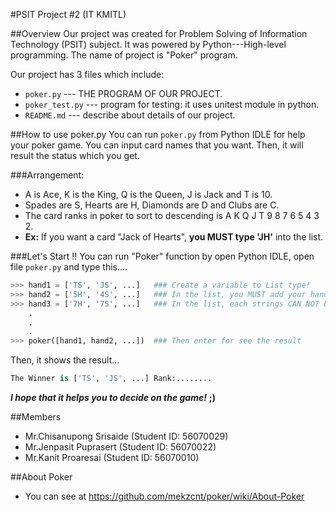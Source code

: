 #PSIT Project #2 (IT KMITL)

##Overview
Our project was created for Problem Solving of Information Technology (PSIT) subject. It was powered by Python---High-level programming. The name of project is "Poker" program.

Our project has 3 files which include:
* `poker.py` --- THE PROGRAM OF OUR PROJECT.
* `poker_test.py` --- program for testing: it uses unitest module in python.
* `README.md` --- describe about details of our project.


##How to use poker.py
You can run `poker.py` from Python IDLE for help your poker game. You can input card names that you want. Then, it will result the status which you get.

###Arrangement:
- A is Ace, K is the King, Q is the Queen, J is Jack and T is 10.
- Spades are S, Hearts are H, Diamonds are D and Clubs are C.
- The card ranks in poker to sort to descending is A K Q J T 9 8 7 6 5 4 3 2.
- **Ex:** If you want a card "Jack of Hearts", **you MUST type 'JH'** into the list.

###Let's Start !!
You can run "Poker" function by open Python IDLE, open file `poker.py` and type this....
```python
>>> hand1 = ['TS', 'JS', ...]	### Create a variable to List type!
>>> hand2 = ['5H', '4S', ...]   ### In the list, you MUST add your hand to string type!
>>> hand3 = ['7H', '7S', ...]   ### In the list, each strings CAN NOT be same!
    .
    .
    .
>>> poker([hand1, hand2, ...])	### Then enter for see the result
```

Then, it shows the result...
```python
The Winner is ['TS', 'JS', ...] Rank:........
```

***I hope that it helps you to decide on the game!*** **;)**

##Members
* Mr.Chisanupong Srisaide (Student ID: 56070029)
* Mr.Jenpasit Puprasert   (Student ID: 56070022)
* Mr.Kanit Proaresai      (Student ID: 56070010)

##About Poker
* You can see at https://github.com/mekzcnt/poker/wiki/About-Poker
